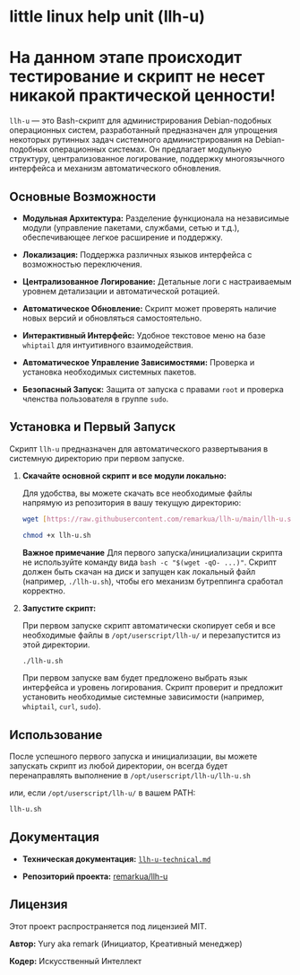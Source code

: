 # little linux help unit (llh-u)

# На данном этапе происходит тестирование и скрипт не несет никакой практической ценности!

`llh-u` — это Bash-скрипт для администрирования Debian-подобных операционных систем, разработанный предназначен для упрощения некоторых рутинных задач системного администрирования на Debian-подобных операционных системах. Он предлагает модульную структуру, централизованное логирование, поддержку многоязычного интерфейса и механизм автоматического обновления.

## Основные Возможности

* **Модульная Архитектура:** Разделение функционала на независимые модули (управление пакетами, службами, сетью и т.д.), обеспечивающее легкое расширение и поддержку.

* **Локализация:** Поддержка различных языков интерфейса с возможностью переключения.

* **Централизованное Логирование:** Детальные логи с настраиваемым уровнем детализации и автоматической ротацией.

* **Автоматическое Обновление:** Скрипт может проверять наличие новых версий и обновляться самостоятельно.

* **Интерактивный Интерфейс:** Удобное текстовое меню на базе `whiptail` для интуитивного взаимодействия.

* **Автоматическое Управление Зависимостями:** Проверка и установка необходимых системных пакетов.

* **Безопасный Запуск:** Защита от запуска с правами `root` и проверка членства пользователя в группе `sudo`.

## Установка и Первый Запуск

Скрипт `llh-u` предназначен для автоматического развертывания в системную директорию при первом запуске.

1.  **Скачайте основной скрипт и все модули локально:**

    Для удобства, вы можете скачать все необходимые файлы напрямую из репозитория в вашу текущую директорию:

    ```bash
    wget [https://raw.githubusercontent.com/remarkua/llh-u/main/llh-u.sh](https://raw.githubusercontent.com/remarkua/llh-u/main/llh-u.sh) \ [https://raw.githubusercontent.com/remarkua/llh-u/main/llh-u-packages.sh](https://raw.githubusercontent.com/remarkua/llh-u/main/llh-u-packages.sh) \ [https://raw.githubusercontent.com/remarkua/llh-u/main/llh-u-test-01.sh](https://raw.githubusercontent.com/remarkua/llh-u/main/llh-u-test-01.sh)
    ```

    ```bash
    chmod +x llh-u.sh
    ```

    **Важное примечание**
    Для первого запуска/инициализации скрипта не используйте команду вида `bash -c "$(wget -qO- ...)"`.
    Скрипт должен быть скачан на диск и запущен как локальный файл (например, `./llh-u.sh`), чтобы его механизм бутреппинга сработал корректно.

2.  **Запустите скрипт:**

    При первом запуске скрипт автоматически скопирует себя и все необходимые файлы в `/opt/userscript/llh-u/` и перезапустится из этой директории.

    ```bash
    ./llh-u.sh
    ```

    При первом запуске вам будет предложено выбрать язык интерфейса и уровень логирования.
    Скрипт проверит и предложит установить необходимые системные зависимости (например, `whiptail`, `curl`, `sudo`).

## Использование

После успешного первого запуска и инициализации, вы можете запускать скрипт из любой директории, он всегда будет перенаправлять выполнение в `/opt/userscript/llh-u/llh-u.sh`

или, если `/opt/userscript/llh-u/` в вашем PATH:

```bash
llh-u.sh
```

## Документация

* **Техническая документация:** [`llh-u-technical.md`](https://gemini.google.com/app/llh-u-technical.md)

* **Репозиторий проекта:** [remarkua/llh-u](https://github.com/remarkua/llh-u)

## Лицензия

Этот проект распространяется под лицензией MIT.

**Автор:** Yury aka remark (Инициатор, Креативный менеджер)

**Кодер:** Искусственный Интеллект
